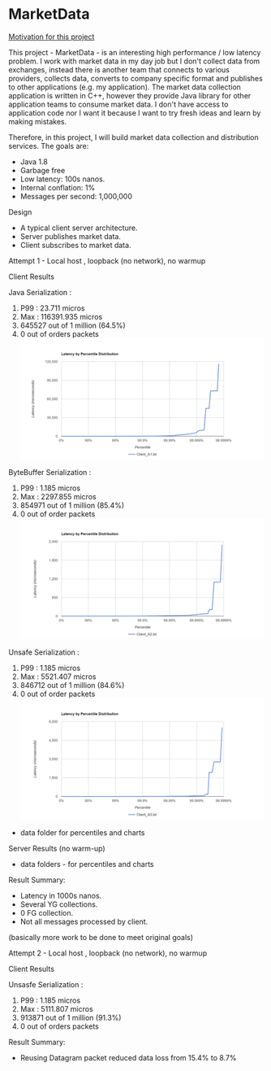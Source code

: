 # MarketData

[Motivation for this project](./background.md)

This project - MarketData - is an interesting high performance / low latency problem.  I work with market data in my
day job but I don't collect data from exchanges, instead there is another team that connects to various providers,
collects data, converts to company specific format and publishes to other applications (e.g. my application). The market
data collection application is written in C++, however they provide Java library for other application teams to consume
market data.  I don't have access to application code nor I want it because I want to try fresh ideas and learn by
making mistakes.

Therefore, in this project, I will build market data collection and distribution services.  The goals are:

- Java 1.8
- Garbage free
- Low latency: 100s nanos.
- Internal conflation: 1%
- Messages per second: 1,000,000


Design
- A typical client server architecture.  
- Server publishes market data.
- Client subscribes to market data.


Attempt 1 - Local host , loopback (no network), no warmup

Client Results
    
   Java Serialization :
   1. P99 : 23.711 micros
   2. Max : 116391.935 micros
   3. 645527 out of 1 million (64.5%)
   4. 0 out of orders packets
   ![Chart](data/Histogram_Client_A1.png)
    
   ByteBuffer Serialization :
   1. P99 : 1.185 micros
   2. Max : 2297.855 micros
   3. 854971 out of 1 million (85.4%)
   4. 0 out of order packets
   ![Chart](data/Histogram_Client_A2.png)

   Unsafe Serialization :
   1. P99 : 1.185 micros
   2. Max : 5521.407 micros
   3. 846712 out of 1 million  (84.6%)
   4. 0 out of order packets
   ![Chart](data/Histogram_Client_A3.png)

- data folder for percentiles and charts
 
Server Results (no warm-up)
- data folders - for percentiles and charts
 
Result Summary:
 - Latency in 1000s nanos.
 - Several YG collections.
 - 0 FG collection.
 - Not all messages processed by client.

(basically more work to be done to meet original goals)



Attempt 2 - Local host , loopback (no network), no warmup

Client Results
    
   Unsasfe Serialization :
   1. P99 : 1.185 micros
   2. Max : 5111.807 micros
   3. 913871 out of 1 million (91.3%)
   4. 0 out of orders packets

Result Summary:
   - Reusing Datagram packet reduced data loss from 15.4% to 8.7%
   
